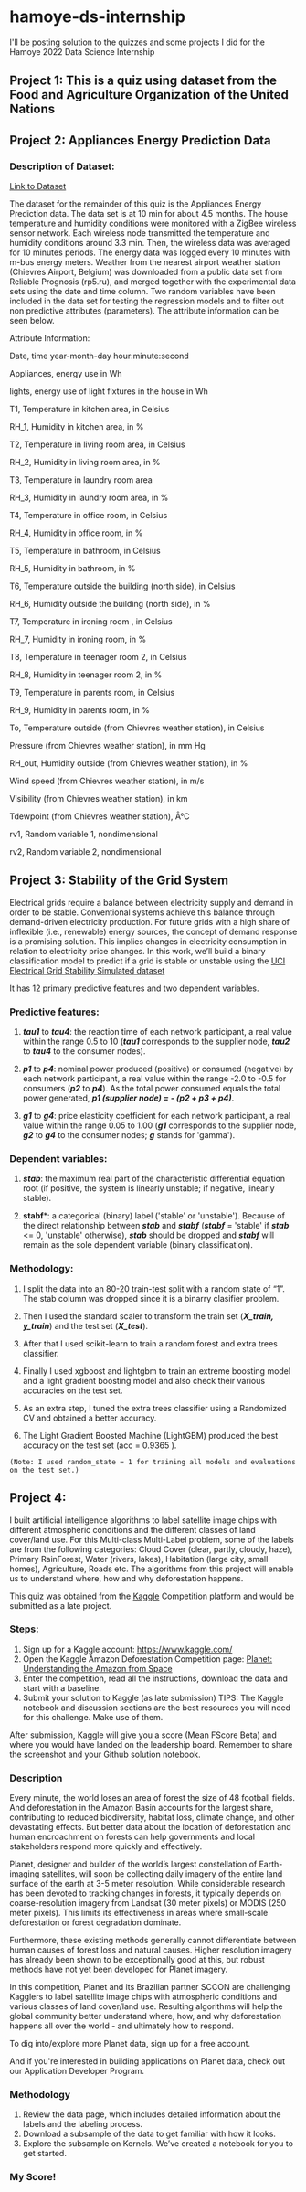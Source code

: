 # hamoye-ds-internship


I'll be posting solution to the quizzes and some projects I did for the Hamoye 2022 Data Science Internship

## Project 1:  This is a quiz using dataset from the Food and Agriculture Organization of the United Nations

## Project 2: Appliances Energy Prediction Data

### Description of Dataset:

[Link to Dataset](https://archive.ics.uci.edu/ml/machine-learning-databases/00374/)

The dataset for the remainder of this quiz is the Appliances Energy Prediction data. The data set is at 10 min for about 4.5 months. The house temperature and humidity conditions were monitored with a ZigBee wireless sensor network. Each wireless node transmitted the temperature and humidity conditions around 3.3 min. Then, the wireless data was averaged for 10 minutes periods. The energy data was logged every 10 minutes with m-bus energy meters. Weather from the nearest airport weather station (Chievres Airport, Belgium) was downloaded from a public data set from Reliable Prognosis (rp5.ru), and merged together with the experimental data sets using the date and time column. Two random variables have been included in the data set for testing the regression models and to filter out non predictive attributes (parameters). The attribute information can be seen below.

Attribute Information:

Date, time year-month-day hour:minute:second

Appliances, energy use in Wh

lights, energy use of light fixtures in the house in Wh

T1, Temperature in kitchen area, in Celsius

RH_1, Humidity in kitchen area, in %

T2, Temperature in living room area, in Celsius

RH_2, Humidity in living room area, in %

T3, Temperature in laundry room area

RH_3, Humidity in laundry room area, in %

T4, Temperature in office room, in Celsius

RH_4, Humidity in office room, in %

T5, Temperature in bathroom, in Celsius

RH_5, Humidity in bathroom, in %

T6, Temperature outside the building (north side), in Celsius

RH_6, Humidity outside the building (north side), in %

T7, Temperature in ironing room , in Celsius

RH_7, Humidity in ironing room, in %

T8, Temperature in teenager room 2, in Celsius

RH_8, Humidity in teenager room 2, in %

T9, Temperature in parents room, in Celsius

RH_9, Humidity in parents room, in %

To, Temperature outside (from Chievres weather station), in Celsius

Pressure (from Chievres weather station), in mm Hg

RH_out, Humidity outside (from Chievres weather station), in %

Wind speed (from Chievres weather station), in m/s

Visibility (from Chievres weather station), in km

Tdewpoint (from Chievres weather station), Â°C

rv1, Random variable 1, nondimensional

rv2, Random variable 2, nondimensional

## Project 3: Stability of the Grid System

Electrical grids require a balance between electricity supply and demand in order to be stable. Conventional systems achieve this balance through demand-driven electricity production. For future grids with a high share of inflexible (i.e., renewable) energy sources, the concept of demand response is a promising solution. This implies changes in electricity consumption in relation to electricity price changes. In this work, we’ll build a binary classification model to predict if a grid is stable or unstable using the [UCI Electrical Grid Stability Simulated dataset](https://archive.ics.uci.edu/ml/datasets/Electrical+Grid+Stability+Simulated+Data+)



It has 12 primary predictive features and two dependent variables.


### Predictive features:

1. ***tau1*** to ***tau4***: the reaction time of each network participant, a real value within the range 0.5 to 10 (***tau1*** corresponds to the supplier node, ***tau2*** to ***tau4*** to the consumer nodes).


2. ***p1*** to ***p4***: nominal power produced (positive) or consumed (negative) by each network participant, a real value within the range -2.0 to -0.5 for consumers (***p2*** to ***p4***). As the total power consumed equals the total power generated, ***p1 (supplier node) = - (p2 + p3 + p4)***.

3. ***g1*** to ***g4***: price elasticity coefficient for each network participant, a real value within the range 0.05 to 1.00 (***g1*** corresponds to the supplier node, ***g2*** to ***g4*** to the consumer nodes; ***g*** stands for 'gamma').


### Dependent variables:


1. ***stab***: the maximum real part of the characteristic differential equation root (if positive, the system is linearly unstable; if negative, linearly stable).

2. **stabf***: a categorical (binary) label ('stable' or 'unstable').
Because of the direct relationship between ***stab*** and ***stabf*** (***stabf*** = 'stable' if ***stab*** <= 0, 'unstable' otherwise), ***stab*** should be dropped and ***stabf*** will remain as the sole dependent variable (binary classification).


### Methodology:

1. I split the data into an 80-20 train-test split with a random state of “1”. The stab column was dropped since it is a binarry clasifier problem.

2. Then I used the standard scaler to transform the train set (***X_train, y_train***) and the test set (***X_test***). 

3. After that I used scikit-learn to train a random forest and extra trees classifier. 

4. Finally I used xgboost and lightgbm to train an extreme boosting model and a light gradient boosting model and also check their various accuracies on the test set. 

5. As an extra step, I tuned the extra trees classifier using a Randomized CV and obtained a better accuracy.

6. The Light Gradient Boosted Machine (LightGBM) produced the best accuracy on the test set (acc = 0.9365 ).


` (Note: I used random_state = 1 for training all models and evaluations on the test set.) `




## Project 4: 

I built artificial intelligence algorithms to label satellite image chips with different atmospheric conditions and the different classes of land cover/land use.  For this Multi-class Multi-Label problem, some of the labels are from the following categories: Cloud Cover (clear, partly, cloudy, haze), Primary RainForest, Water (rivers, lakes), Habitation (large city, small homes), Agriculture, Roads etc. The algorithms from this project will enable us to understand where, how and why deforestation happens.

This quiz was obtained from the [Kaggle](https://www.kaggle.com/) Competition platform and would be submitted as a late project. 

### Steps:
1. Sign up for a Kaggle account: https://www.kaggle.com/
2. Open the Kaggle Amazon Deforestation Competition page: [Planet: Understanding the Amazon from Space](https://www.kaggle.com/c/planet-understanding-the-amazon-from-space/overview)
3. Enter the competition, read all the instructions, download the data and start with a baseline.
4. Submit your solution to Kaggle (as late submission)
TIPS: The Kaggle notebook and discussion sections are the best resources you will need for this challenge. Make use of them.

After submission, Kaggle will give you a score (Mean FScore Beta) and where you would have landed on the leadership board. Remember to share the screenshot and your Github solution notebook.

### Description

Every minute, the world loses an area of forest the size of 48 football fields. And deforestation in the Amazon Basin accounts for the largest share, contributing to reduced biodiversity, habitat loss, climate change, and other devastating effects. But better data about the location of deforestation and human encroachment on forests can help governments and local stakeholders respond more quickly and effectively.

Planet, designer and builder of the world’s largest constellation of Earth-imaging satellites, will soon be collecting daily imagery of the entire land surface of the earth at 3-5 meter resolution. While considerable research has been devoted to tracking changes in forests, it typically depends on coarse-resolution imagery from Landsat (30 meter pixels) or MODIS (250 meter pixels). This limits its effectiveness in areas where small-scale deforestation or forest degradation dominate.

Furthermore, these existing methods generally cannot differentiate between human causes of forest loss and natural causes. Higher resolution imagery has already been shown to be exceptionally good at this, but robust methods have not yet been developed for Planet imagery.

In this competition, Planet and its Brazilian partner SCCON are challenging Kagglers to label satellite image chips with atmospheric conditions and various classes of land cover/land use. Resulting algorithms will help the global community better understand where, how, and why deforestation happens all over the world - and ultimately how to respond.

To dig into/explore more Planet data, sign up for a free account.

And if you're interested in building applications on Planet data, check out our Application Developer Program.

### Methodology
1. Review the data page, which includes detailed information about the labels and the labeling process.
2. Download a subsample of the data to get familiar with how it looks.
3. Explore the subsample on Kernels. We’ve created a notebook for you to get started.



### My Score!
